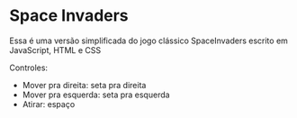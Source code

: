 <h1>Space Invaders</h1>
<p>Essa é uma versão simplificada do jogo clássico SpaceInvaders escrito em JavaScript, HTML e CSS</p>
<p>Controles:</p>
<ul>
  <li>Mover pra direita: seta pra direita</li>
  <li>Mover pra esquerda: seta pra esquerda</li>
  <li>Atirar: espaço</li>
</ul>
